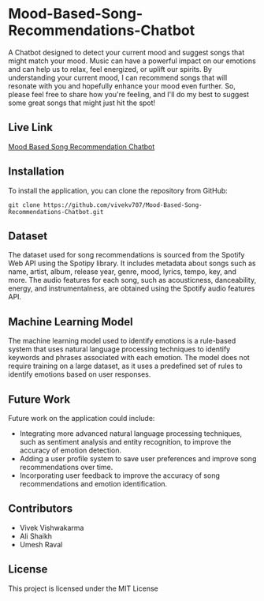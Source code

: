 # Mood-Based-Song-Recommendations-Chatbot
A Chatbot designed to detect your current mood and suggest songs that might match your mood. Music can have a powerful impact on our emotions and can help us to relax, feel energized, or uplift our spirits. By understanding your current mood, I can recommend songs that will resonate with you and hopefully enhance your mood even further. So, please feel free to share how you're feeling, and I'll do my best to suggest some great songs that might just hit the spot!

## Live Link
<a href="https://vivekv707.pythonanywhere.com">Mood Based Song Recommendation Chatbot</a>
## Installation

To install the application, you can clone the repository from GitHub:

```
git clone https://github.com/vivekv707/Mood-Based-Song-Recommendations-Chatbot.git
```

## Dataset

The dataset used for song recommendations is sourced from the Spotify Web API using the Spotipy library. It includes metadata about songs such as name, artist, album, release year, genre, mood, lyrics, tempo, key, and more. The audio features for each song, such as acousticness, danceability, energy, and instrumentalness, are obtained using the Spotify audio features API.

## Machine Learning Model

The machine learning model used to identify emotions is a rule-based system that uses natural language processing techniques to identify keywords and phrases associated with each emotion. The model does not require training on a large dataset, as it uses a predefined set of rules to identify emotions based on user responses.

## Future Work

Future work on the application could include:
- Integrating more advanced natural language processing techniques, such as sentiment analysis and entity recognition, to improve the accuracy of emotion detection.
- Adding a user profile system to save user preferences and improve song recommendations over time.
- Incorporating user feedback to improve the accuracy of song recommendations and emotion identification.

## Contributors

- Vivek Vishwakarma 
- Ali Shaikh
- Umesh Raval

## License

This project is licensed under the MIT License 
